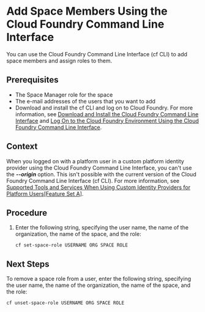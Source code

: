 <!-- loiod23ea8bf91b14634a294ee93b8485479 -->

# Add Space Members Using the Cloud Foundry Command Line Interface

You can use the Cloud Foundry Command Line Interface \(cf CLI\) to add space members and assign roles to them.



<a name="loiod23ea8bf91b14634a294ee93b8485479__prereq_j4x_ytv_tz"/>

## Prerequisites

-   The Space Manager role for the space
-   The e-mail addresses of the users that you want to add
-   Download and install the cf CLI and log on to Cloud Foundry. For more information, see [Download and Install the Cloud Foundry Command Line Interface](download-and-install-the-cloud-foundry-command-line-interface-4ef907a.md) and [Log On to the Cloud Foundry Environment Using the Cloud Foundry Command Line Interface](log-on-to-the-cloud-foundry-environment-using-the-cloud-foundry-command-line-interface-7a37d66.md).




## Context

When you logged on with a platform user in a custom platform identity provider using the Cloud Foundry Command Line Interface, you can't use the ***--origin*** option. This isn't possible with the current version of the Cloud Foundry Command Line Interface \(cf CLI\). For more information, see [Supported Tools and Services When Using Custom Identity Providers for Platform Users\[Feature Set A\]](Supported_Tools_and_Services_When_Using_Custom_Identity_Providers_94ef515.md).



<a name="loiod23ea8bf91b14634a294ee93b8485479__steps_jrg_wt4_zl"/>

## Procedure

1.  Enter the following string, specifying the user name, the name of the organization, the name of the space, and the role:

    ```
    cf set-space-role USERNAME ORG SPACE ROLE 
    ```




<a name="loiod23ea8bf91b14634a294ee93b8485479__postreq_l4x_ytv_tz"/>

## Next Steps

To remove a space role from a user, enter the following string, specifying the user name, the name of the organization, the name of the space, and the role:

```
cf unset-space-role USERNAME ORG SPACE ROLE 
```

